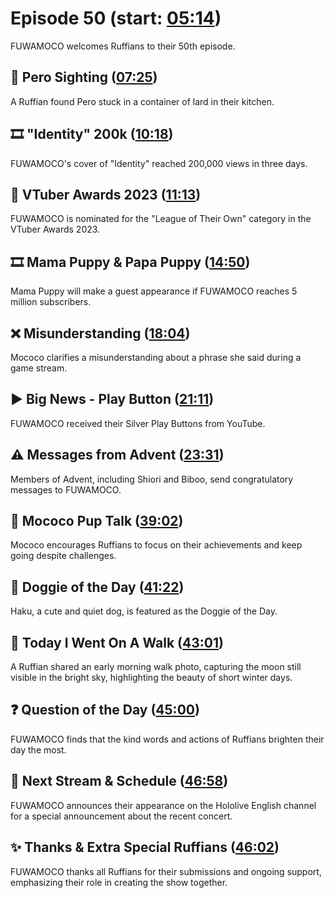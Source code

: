 # Episode 50 (start: [05:14](https://youtu.be/fPFDx54Y1tI?t=05m14s))

FUWAMOCO welcomes Ruffians to their 50th episode.

## 👀 Pero Sighting ([07:25](https://youtu.be/fPFDx54Y1tI?t=07m25s))

A Ruffian found Pero stuck in a container of lard in their kitchen.

## 🎞️ "Identity" 200k ([10:18](https://youtu.be/fPFDx54Y1tI?t=10m18s))

FUWAMOCO's cover of "Identity" reached 200,000 views in three days.

## 🏅 VTuber Awards 2023 ([11:13](https://youtu.be/fPFDx54Y1tI?t=11m13s))

FUWAMOCO is nominated for the "League of Their Own" category in the VTuber Awards 2023.

## 🎞️ Mama Puppy & Papa Puppy ([14:50](https://youtu.be/fPFDx54Y1tI?t=14m50s))

Mama Puppy will make a guest appearance if FUWAMOCO reaches 5 million subscribers.

## ❌ Misunderstanding ([18:04](https://youtu.be/fPFDx54Y1tI?t=18m04s))

Mococo clarifies a misunderstanding about a phrase she said during a game stream.

## ▶️ Big News - Play Button ([21:11](https://youtu.be/fPFDx54Y1tI?t=21m11s))

FUWAMOCO received their Silver Play Buttons from YouTube.

## ⚠️ Messages from Advent ([23:31](https://youtu.be/fPFDx54Y1tI?t=23m31s))

Members of Advent, including Shiori and Biboo, send congratulatory messages to FUWAMOCO.

## 📣 Mococo Pup Talk ([39:02](https://youtu.be/fPFDx54Y1tI?t=39m02s))

Mococo encourages Ruffians to focus on their achievements and keep going despite challenges.

## 🐶 Doggie of the Day ([41:22](https://youtu.be/fPFDx54Y1tI?t=41m22s))

Haku, a cute and quiet dog, is featured as the Doggie of the Day.

## 🚶 Today I Went On A Walk ([43:01](https://youtu.be/fPFDx54Y1tI?t=43m01s))

A Ruffian shared an early morning walk photo, capturing the moon still visible in the bright sky, highlighting the beauty of short winter days.

## ❓ Question of the Day ([45:00](https://youtu.be/fPFDx54Y1tI?t=45m00s))

FUWAMOCO finds that the kind words and actions of Ruffians brighten their day the most.

## 📅 Next Stream & Schedule ([46:58](https://youtu.be/fPFDx54Y1tI?t=46m58s))

FUWAMOCO announces their appearance on the Hololive English channel for a special announcement about the recent concert.

## ✨ Thanks & Extra Special Ruffians ([46:02](https://youtu.be/fPFDx54Y1tI?t=46m02s))

FUWAMOCO thanks all Ruffians for their submissions and ongoing support, emphasizing their role in creating the show together.
